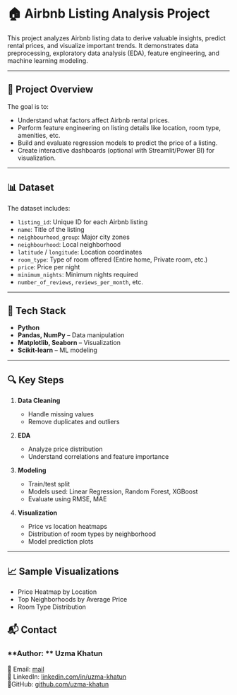 # 🏠 Airbnb Listing Analysis Project

This project analyzes Airbnb listing data to derive valuable insights, predict rental prices, and visualize important trends. It demonstrates data preprocessing, exploratory data analysis (EDA), feature engineering, and machine learning modeling.

---

## 📌 Project Overview

The goal is to:
- Understand what factors affect Airbnb rental prices.
- Perform feature engineering on listing details like location, room type, amenities, etc.
- Build and evaluate regression models to predict the price of a listing.
- Create interactive dashboards (optional with Streamlit/Power BI) for visualization.

---


## 📊 Dataset

The dataset includes:
- `listing_id`: Unique ID for each Airbnb listing
- `name`: Title of the listing
- `neighbourhood_group`: Major city zones
- `neighbourhood`: Local neighborhood
- `latitude` / `longitude`: Location coordinates
- `room_type`: Type of room offered (Entire home, Private room, etc.)
- `price`: Price per night
- `minimum_nights`: Minimum nights required
- `number_of_reviews`, `reviews_per_month`, etc.

----

## 🔧 Tech Stack

- **Python**
- **Pandas, NumPy** – Data manipulation
- **Matplotlib, Seaborn** – Visualization
- **Scikit-learn** – ML modeling

----

## 🔍 Key Steps

1. **Data Cleaning**
   - Handle missing values
   - Remove duplicates and outliers

2. **EDA**
   - Analyze price distribution
   - Understand correlations and feature importance

3. **Modeling**
   - Train/test split
   - Models used: Linear Regression, Random Forest, XGBoost
   - Evaluate using RMSE, MAE

4. **Visualization**
   - Price vs location heatmaps
   - Distribution of room types by neighborhood
   - Model prediction plots

---

## 📈 Sample Visualizations

- Price Heatmap by Location  
- Top Neighborhoods by Average Price  
- Room Type Distribution  

## 📬 Contact

### **Author: ** Uzma Khatun  

📧 Email: [mail](uzmakhatun0205@gmail.com)  
🔗 LinkedIn: [linkedin.com/in/uzma-khatun](https://www.linkedin.com/in/uzma-khatun-88b990334/)  
 🔗GitHub: [github.com/uzma-khatun](https://github.com/UzmaKhatun)

